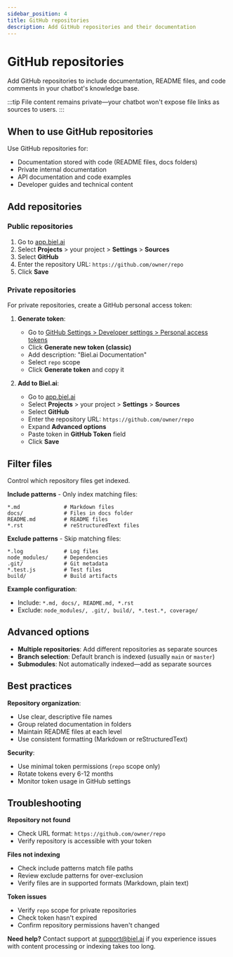 ```yaml
---
sidebar_position: 4
title: GitHub repositories
description: Add GitHub repositories and their documentation
---
```


# GitHub repositories

Add GitHub repositories to include documentation, README files, and code comments in your chatbot's knowledge base.

:::tip
File content remains private—your chatbot won't expose file links as sources to users.
:::

## When to use GitHub repositories

Use GitHub repositories for:
- Documentation stored with code (README files, docs folders)
- Private internal documentation
- API documentation and code examples
- Developer guides and technical content

## Add repositories

### Public repositories

1. Go to [app.biel.ai](https://app.biel.ai)
2. Select **Projects** > your project > **Settings** > **Sources**
3. Select **GitHub**
4. Enter the repository URL: `https://github.com/owner/repo`
5. Click **Save**

### Private repositories

For private repositories, create a GitHub personal access token:

1. **Generate token**:
   - Go to [GitHub Settings > Developer settings > Personal access tokens](https://github.com/settings/tokens)
   - Click **Generate new token (classic)**
   - Add description: "Biel.ai Documentation"
   - Select `repo` scope
   - Click **Generate token** and copy it

2. **Add to Biel.ai**:
   - Go to [app.biel.ai](https://app.biel.ai)
   - Select **Projects** > your project > **Settings** > **Sources**
   - Select **GitHub**
   - Enter the repository URL: `https://github.com/owner/repo`
   - Expand **Advanced options**
   - Paste token in **GitHub Token** field
   - Click **Save**

## Filter files

Control which repository files get indexed.

**Include patterns** - Only index matching files:
```
*.md              # Markdown files
docs/             # Files in docs folder
README.md         # README files
*.rst             # reStructuredText files
```

**Exclude patterns** - Skip matching files:
```
*.log             # Log files
node_modules/     # Dependencies
.git/             # Git metadata
*.test.js         # Test files
build/            # Build artifacts
```

**Example configuration**:
- Include: `*.md, docs/, README.md, *.rst`
- Exclude: `node_modules/, .git/, build/, *.test.*, coverage/`

## Advanced options

* **Multiple repositories**: Add different repositories as separate sources
* **Branch selection**: Default branch is indexed (usually `main` or `master`)
* **Submodules**: Not automatically indexed—add as separate sources

## Best practices

**Repository organization**:
- Use clear, descriptive file names
- Group related documentation in folders
- Maintain README files at each level
- Use consistent formatting (Markdown or reStructuredText)

**Security**:
- Use minimal token permissions (`repo` scope only)
- Rotate tokens every 6-12 months
- Monitor token usage in GitHub settings

## Troubleshooting

**Repository not found**
- Check URL format: `https://github.com/owner/repo`
- Verify repository is accessible with your token

**Files not indexing**
- Check include patterns match file paths
- Review exclude patterns for over-exclusion
- Verify files are in supported formats (Markdown, plain text)

**Token issues**
- Verify `repo` scope for private repositories
- Check token hasn't expired
- Confirm repository permissions haven't changed

**Need help?** Contact support at [support@biel.ai](mailto:support@biel.ai) if you experience issues with content processing or indexing takes too long.

 